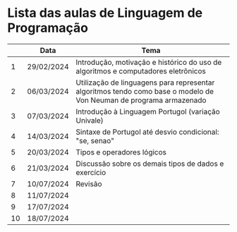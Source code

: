 # Lista das aulas de Linguagem de Programação

|   |Data	|Tema	|
|---|---|---|
|1	|29/02/2024	|Introdução, motivação e histórico do uso de algoritmos e computadores eletrônicos	|
|2	|06/03/2024	|Utilização de linguagens para representar algoritmos tendo como base o modelo de Von Neuman de programa armazenado	|
|3	|07/03/2024	|Introdução à Linguagem Portugol (variação Univale)	|
|4	|14/03/2024	|Sintaxe de Portugol até desvio condicional: "se, senao"	|
|5	|20/03/2024	|Tipos e operadores lógicos	|
|6	|21/03/2024	|Discussão sobre os demais tipos de dados e exercício	|
|7	|10/07/2024	|Revisão	|
|8	|11/07/2024	|	|
|9	|17/07/2024	|	|
|10	|18/07/2024	|	|
